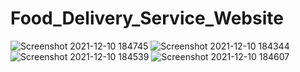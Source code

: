 # Food_Delivery_Service_Website

![Screenshot 2021-12-10 184745](https://user-images.githubusercontent.com/88532016/145700009-0cf800af-2c6e-4bda-973d-759bec516f87.png)
![Screenshot 2021-12-10 184344](https://user-images.githubusercontent.com/88532016/145700012-05bf3516-0c33-4d86-9603-8ff8e9313c2c.png)
![Screenshot 2021-12-10 184539](https://user-images.githubusercontent.com/88532016/145700027-eae03e25-6373-4564-aa6a-765b718f99ba.png)
![Screenshot 2021-12-10 184607](https://user-images.githubusercontent.com/88532016/145700030-38375666-d36e-4821-afac-766606f67e38.png)
